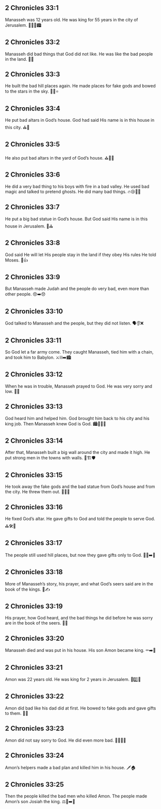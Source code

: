 ## 2 Chronicles 33:1
Manasseh was 12 years old. He was king for 55 years in the city of Jerusalem. 👦👑📅🏙️
## 2 Chronicles 33:2
Manasseh did bad things that God did not like. He was like the bad people in the land. 🚫😔
## 2 Chronicles 33:3
He built the bad hill places again. He made places for fake gods and bowed to the stars in the sky. 🗻🗿⭐️
## 2 Chronicles 33:4
He put bad altars in God’s house. God had said His name is in this house in this city. ⛪️🚫
## 2 Chronicles 33:5
He also put bad altars in the yard of God’s house. ⛪️🚫🧱
## 2 Chronicles 33:6
He did a very bad thing to his boys with fire in a bad valley. He used bad magic and talked to pretend ghosts. He did many bad things. 🔥😢🧙‍♂️
## 2 Chronicles 33:7
He put a big bad statue in God’s house. But God said His name is in this house in Jerusalem. 🗿⛪️
## 2 Chronicles 33:8
God said He will let His people stay in the land if they obey His rules He told Moses. 📜👍
## 2 Chronicles 33:9
But Manasseh made Judah and the people do very bad, even more than other people. 😞➡️😞
## 2 Chronicles 33:10
God talked to Manasseh and the people, but they did not listen. 🗣️👂❌
## 2 Chronicles 33:11
So God let a far army come. They caught Manasseh, tied him with a chain, and took him to Babylon. ⚔️⛓️➡️🏙️
## 2 Chronicles 33:12
When he was in trouble, Manasseh prayed to God. He was very sorry and low. 🙏😢
## 2 Chronicles 33:13
God heard him and helped him. God brought him back to his city and his king job. Then Manasseh knew God is God. 🏙️👑🙏✅
## 2 Chronicles 33:14
After that, Manasseh built a big wall around the city and made it high. He put strong men in the towns with walls. 🧱🏗️🛡️
## 2 Chronicles 33:15
He took away the fake gods and the bad statue from God’s house and from the city. He threw them out. 🧹🗿🚮
## 2 Chronicles 33:16
He fixed God’s altar. He gave gifts to God and told the people to serve God. ⛪️🛠️🎁
## 2 Chronicles 33:17
The people still used hill places, but now they gave gifts only to God. 🗻🎁➡️🙏
## 2 Chronicles 33:18
More of Manasseh’s story, his prayer, and what God’s seers said are in the book of the kings. 📖✍️
## 2 Chronicles 33:19
His prayer, how God heard, and the bad things he did before he was sorry are in the book of the seers. 📖🙏
## 2 Chronicles 33:20
Manasseh died and was put in his house. His son Amon became king. ⚰️➡️👑
## 2 Chronicles 33:21
Amon was 22 years old. He was king for 2 years in Jerusalem. 👑2️⃣📅
## 2 Chronicles 33:22
Amon did bad like his dad did at first. He bowed to fake gods and gave gifts to them. 🚫🗿
## 2 Chronicles 33:23
Amon did not say sorry to God. He did even more bad. 🙅‍♂️🙏❌
## 2 Chronicles 33:24
Amon’s helpers made a bad plan and killed him in his house. 🗡️🏠
## 2 Chronicles 33:25
Then the people killed the bad men who killed Amon. The people made Amon’s son Josiah the king. ⚖️👥➡️👑
